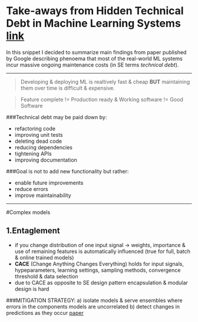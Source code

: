 # Take-aways from Hidden Technical Debt in Machine Learning Systems [link](https://papers.nips.cc/paper/5656-hidden-technical-debt-in-machine-learning-systems.pdf)

In this snippet I decided to summarize main findings from paper published by Google describing phenoema that most of the real-world ML systems incur massive ongoing maintenance costs (in SE terms *technical debt*). 

****

> Developing & deploying ML is realtively fast & cheap **BUT** maintaining them over time is difficult & expensive.

> Feature complete != Production ready & Working software != Good Software

###Technical debt may be paid down by:
- refactoring code
- improving unit tests
- deleting dead code
- reducing dependencies
- tightening APIs
- improving documentation

###Goal is not to add new functionality but rather:
- enable future improvements
- reduce errors
- improve maintainability

***

#Complex models
## 1.Entaglement

- if you change distribution of one input signal -> weights, importance & use of remaining features is automatically influenced (true for full, batch & online trained models)
- **CACE** (Change Anything Changes Everything) holds for input signals, hypeparameters, learning settings, sampling methods, convergence threshold & data selection
- due to CACE as opposite to SE design pattern encapsulation & modular design is hard

###MITIGATION STRATEGY:
a) isolate models & serve ensembles where errors in the components models are uncorrelated
b) detect changes in predictions as they occur [paper](https://static.googleusercontent.com/media/research.google.com/en//pubs/archive/41159.pdf)


    
